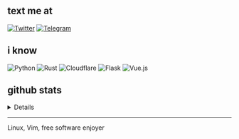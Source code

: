 
## text me at
[![Twitter](https://img.shields.io/badge/Twitter-%231DA1F2.svg?logo=Twitter&logoColor=white)](https://twitter.com/straightdozari) 
[![Telegram](https://img.shields.io/badge/Telegram-%231DA1F2.svg?logo=Telegram&logoColor=white)](https://t.me/straightdozari) 

## i know
![Python](https://img.shields.io/badge/python-3670A0?style=flat&logo=python&logoColor=ffdd54) ![Rust](https://img.shields.io/badge/rust-%23000000.svg?style=flat&logo=rust&logoColor=white) ![Cloudflare](https://img.shields.io/badge/Cloudflare-F38020?style=flat&logo=Cloudflare&logoColor=white) ![Flask](https://img.shields.io/badge/flask-%23000.svg?style=flat&logo=flask&logoColor=white) ![Vue.js](https://img.shields.io/badge/vuejs-%2335495e.svg?style=flat&logo=vuedotjs&logoColor=%234FC08D)

## github stats
<details>
![](https://github-readme-stats.vercel.app/api?username=yunesxinus&theme=gruvbox&hide_border=false&include_all_commits=false&count_private=false)<br/>
![](https://github-readme-streak-stats.herokuapp.com/?user=yunesxinus&theme=gruvbox&hide_border=false)<br/>
![](https://github-readme-stats.vercel.app/api/top-langs/?username=yunesxinus&theme=gruvbox&hide_border=false&include_all_commits=false&count_private=false&layout=compact)
</details>

---

Linux, Vim, free software enjoyer
